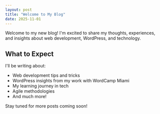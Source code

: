 ```yaml
---
layout: post
title: "Welcome to My Blog"
date: 2025-11-01
---
```


Welcome to my new blog! I'm excited to share my thoughts, experiences, and insights about web development, WordPress, and technology.

## What to Expect

I'll be writing about:

- Web development tips and tricks
- WordPress insights from my work with WordCamp Miami
- My learning journey in tech
- Agile methodologies
- And much more!

Stay tuned for more posts coming soon!

